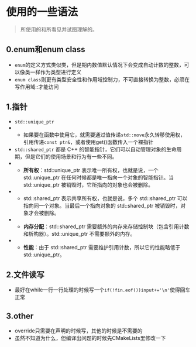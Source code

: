 # 使用的一些语法

> 所使用的和所看见并试图理解的。

## 0.enum和enum class

- ```enum```的定义方式类似类，但是期内数值默认情况下会变成自动计数的整数，可以像类一样作为类型进行定义
- ```enum class```则更有类型安全性和作用域控制力，不可直接转换为整数，必须在写作用域::才能访问

## 1.指针

- ```std::unique_ptr```  
- - 如果要在函数中使用它，就需要通过值传递```std::move```永久转移使用权，引用传递```const ptr&```，或者使用get()函数传入一个裸指针
- ```std::shared_ptr``` 都是 C++ 的智能指针，它们可以自动管理对象的生命周期，但是它们的使用场景和行为有一些不同。
- - **所有权**：std::unique_ptr 表示唯一所有权，也就是说，一个 std::unique_ptr 在任何时候都是唯一指向一个对象的智能指针。当 std::unique_ptr 被销毁时，它所指向的对象也会被删除。
- - std::shared_ptr 表示共享所有权，也就是说，多个 std::shared_ptr 可以指向同一个对象。当最后一个指向对象的 std::shared_ptr 被销毁时，对象才会被删除。
- - **内存分配**：std::shared_ptr 需要额外的内存来存储控制块（包含引用计数和析构器）。std::unique_ptr 不需要额外的内存。
- - **性能**：由于 std::shared_ptr 需要维护引用计数，所以它的性能略低于 std::unique_ptr。

## 2.文件读写

- 最好在while一行一行处理的时候写一个```if(!fin.eof())input+='\n'```使得回车正常

## 3.other

- override只需要在声明的时候写，其他的时候是不需要的
- 虽然不知道为什么，但编译出问题的时候先CMakeLists里修改一下